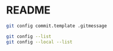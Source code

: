 # README

```sh
git config commit.template .gitmessage  
```

```sh
git config --list 
git config --local --list    
```
